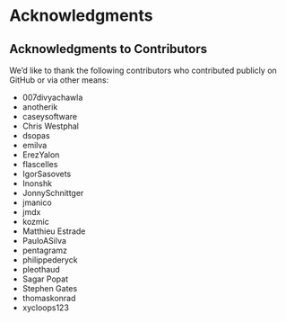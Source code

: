 Acknowledgments
===============

## Acknowledgments to Contributors

We’d like to thank the following contributors who contributed publicly on GitHub
or via other means:

* 007divyachawla
* anotherik
* caseysoftware
* Chris Westphal
* dsopas
* emilva
* ErezYalon
* flascelles
* IgorSasovets
* Inonshk
* JonnySchnittger
* jmanico
* jmdx
* kozmic
* Matthieu Estrade
* PauloASilva
* pentagramz
* philippederyck
* pleothaud
* Sagar Popat
* Stephen Gates
* thomaskonrad
* xycloops123
